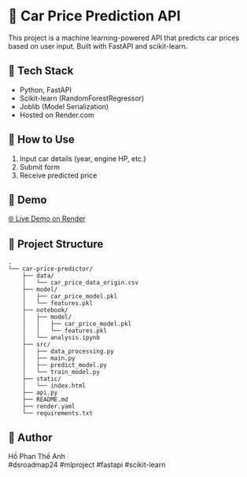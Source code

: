 # 🚗 Car Price Prediction API

This project is a machine learning-powered API that predicts car prices based on user input. Built with FastAPI and scikit-learn.

## 🔧 Tech Stack

- Python, FastAPI
- Scikit-learn (RandomForestRegressor)
- Joblib (Model Serialization)
- Hosted on Render.com

## 🚀 How to Use

1. Input car details (year, engine HP, etc.)
2. Submit form
3. Receive predicted price

## 🧪 Demo

[🌐 Live Demo on Render](https://car-price-predictor-vkjs.onrender.com/)

## 📁 Project Structure

```
.
└── car-price-predictor/
    ├── data/
    │   └── car_price_data_origin.csv
    ├── model/
    │   ├── car_price_model.pkl
    │   └── features.pkl
    ├── notebook/
    │   ├── model/
    │   │   ├── car_price_model.pkl
    │   │   └── features.pkl
    │   └── analysis.ipynb
    ├── src/
    │   ├── data_processing.py
    │   ├── main.py
    │   ├── predict_model.py
    │   └── train_model.py
    ├── static/
    │   └── index.html
    ├── api.py
    ├── README.md
    ├── render.yaml
    └── requirements.txt
```


## 📌 Author

Hồ Phan Thế Anh  
#dsroadmap24 #mlproject #fastapi #scikit-learn


